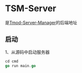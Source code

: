 # TSM-Server
是[Tmod-Server-Manager](https://github.com/yishuiwang/Tmod-Server-Manager)的后端地址

## 启动

1、从源码中启动服务器

```go
cd cmd
go run main.go
```

